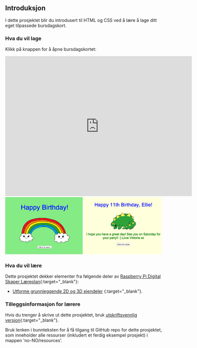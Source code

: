 ## Introduksjon

I dette prosjektet blir du introdusert til HTML og CSS ved å lære å lage ditt eget tilpassede bursdagskort.

### Hva du vil lage

Klikk på knappen for å åpne bursdagskortet:

<div class="trinket">
  <iframe src="https://trinket.io/embed/html/e996dc0380?outputOnly=true&start=result" width="600" height="450" frameborder="0" marginwidth="0" marginheight="0" allowfullscreen>
  </iframe>
  <img src="images/birthday-final.png">
</div>

### Hva du vil lære

Dette prosjektet dekker elementer fra følgende deler av [Raspberry Pi Digital Skaper Læreplan](http://rpf.io/curriculum){:target="_blank"}:

+ [Utforme grunnleggende 2D og 3D eiendeler](https://www.raspberrypi.org/curriculum/design/creator) {:target="_blank"}.

### Tilleggsinformasjon for lærere

Hvis du trenger å skrive ut dette prosjektet, bruk [utskriftsvennlig versjon](https://projects.raspberrypi.org/en/projects/happy-birthday/print){:target="_blank"}.

Bruk lenken i bunnteksten for å få tilgang til GitHub repo for dette prosjektet, som inneholder alle ressurser (inkludert et ferdig eksempel prosjekt) i mappen 'no-NO/resources'.